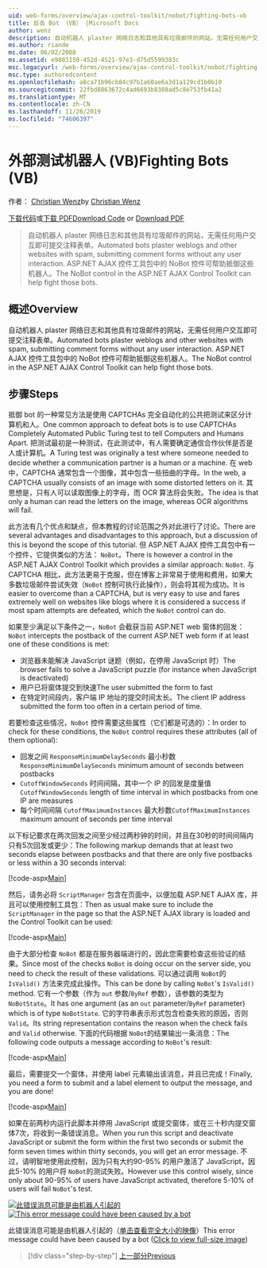 ```yaml
---
uid: web-forms/overview/ajax-control-toolkit/nobot/fighting-bots-vb
title: 反击 Bot （VB） |Microsoft Docs
author: wenz
description: 自动机器人 plaster 网络日志和其他具有垃圾邮件的网站，无需任何用户交互即可提交注释表单。 ASP.NET 中的 NoBot 控件 。
ms.author: riande
ms.date: 06/02/2008
ms.assetid: e9803150-452d-4521-97e3-d75d5599383c
msc.legacyurl: /web-forms/overview/ajax-control-toolkit/nobot/fighting-bots-vb
msc.type: authoredcontent
ms.openlocfilehash: a8ca71b96cb84c97b1a60ae6a3d1a129cd1b0b10
ms.sourcegitcommit: 22fbd8863672c4ad6693b8388ad5c8e753fb41a2
ms.translationtype: MT
ms.contentlocale: zh-CN
ms.lasthandoff: 11/28/2019
ms.locfileid: "74606397"
---
```

# <a name="fighting-bots-vb"></a><span data-ttu-id="e3a88-104">外部测试机器人 (VB)</span><span class="sxs-lookup"><span data-stu-id="e3a88-104">Fighting Bots (VB)</span></span>

<span data-ttu-id="e3a88-105">作者： [Christian Wenz](https://github.com/wenz)</span><span class="sxs-lookup"><span data-stu-id="e3a88-105">by [Christian Wenz](https://github.com/wenz)</span></span>

<span data-ttu-id="e3a88-106">[下载代码](https://download.microsoft.com/download/9/3/f/93f8daea-bebd-4821-833b-95205389c7d0/NoBot0.vb.zip)或[下载 PDF](https://download.microsoft.com/download/b/6/a/b6ae89ee-df69-4c87-9bfb-ad1eb2b23373/nobot0VB.pdf)</span><span class="sxs-lookup"><span data-stu-id="e3a88-106">[Download Code](https://download.microsoft.com/download/9/3/f/93f8daea-bebd-4821-833b-95205389c7d0/NoBot0.vb.zip) or [Download PDF](https://download.microsoft.com/download/b/6/a/b6ae89ee-df69-4c87-9bfb-ad1eb2b23373/nobot0VB.pdf)</span></span>

> <span data-ttu-id="e3a88-107">自动机器人 plaster 网络日志和其他具有垃圾邮件的网站，无需任何用户交互即可提交注释表单。</span><span class="sxs-lookup"><span data-stu-id="e3a88-107">Automated bots plaster weblogs and other websites with spam, submitting comment forms without any user interaction.</span></span> <span data-ttu-id="e3a88-108">ASP.NET AJAX 控件工具包中的 NoBot 控件可帮助抵御这些机器人。</span><span class="sxs-lookup"><span data-stu-id="e3a88-108">The NoBot control in the ASP.NET AJAX Control Toolkit can help fight those bots.</span></span>

## <a name="overview"></a><span data-ttu-id="e3a88-109">概述</span><span class="sxs-lookup"><span data-stu-id="e3a88-109">Overview</span></span>

<span data-ttu-id="e3a88-110">自动机器人 plaster 网络日志和其他具有垃圾邮件的网站，无需任何用户交互即可提交注释表单。</span><span class="sxs-lookup"><span data-stu-id="e3a88-110">Automated bots plaster weblogs and other websites with spam, submitting comment forms without any user interaction.</span></span> <span data-ttu-id="e3a88-111">ASP.NET AJAX 控件工具包中的 NoBot 控件可帮助抵御这些机器人。</span><span class="sxs-lookup"><span data-stu-id="e3a88-111">The NoBot control in the ASP.NET AJAX Control Toolkit can help fight those bots.</span></span>

## <a name="steps"></a><span data-ttu-id="e3a88-112">步骤</span><span class="sxs-lookup"><span data-stu-id="e3a88-112">Steps</span></span>

<span data-ttu-id="e3a88-113">抵御 bot 的一种常见方法是使用 CAPTCHAs 完全自动化的公共把测试来区分计算机和人。</span><span class="sxs-lookup"><span data-stu-id="e3a88-113">One common approach to defeat bots is to use CAPTCHAs Completely Automated Public Turing test to tell Computers and Humans Apart.</span></span> <span data-ttu-id="e3a88-114">把测试最初是一种测试，在此测试中，有人需要确定通信合作伙伴是否是人或计算机。</span><span class="sxs-lookup"><span data-stu-id="e3a88-114">A Turing test was originally a test where someone needed to decide whether a communication partner is a human or a machine.</span></span> <span data-ttu-id="e3a88-115">在 web 中，CAPTCHA 通常包含一个图像，其中包含一些扭曲的字母。</span><span class="sxs-lookup"><span data-stu-id="e3a88-115">In the web, a CAPTCHA usually consists of an image with some distorted letters on it.</span></span> <span data-ttu-id="e3a88-116">其思想是，只有人可以读取图像上的字母，而 OCR 算法将会失败。</span><span class="sxs-lookup"><span data-stu-id="e3a88-116">The idea is that only a human can read the letters on the image, whereas OCR algorithms will fail.</span></span>

<span data-ttu-id="e3a88-117">此方法有几个优点和缺点，但本教程的讨论范围之外对此进行了讨论。</span><span class="sxs-lookup"><span data-stu-id="e3a88-117">There are several advantages and disadvantages to this approach, but a discussion of this is beyond the scope of this tutorial.</span></span> <span data-ttu-id="e3a88-118">但 ASP.NET AJAX 控件工具包中有一个控件，它提供类似的方法： `NoBot`。</span><span class="sxs-lookup"><span data-stu-id="e3a88-118">There is however a control in the ASP.NET AJAX Control Toolkit which provides a similar approach: `NoBot`.</span></span> <span data-ttu-id="e3a88-119">与 CAPTCHA 相比，此方法更易于克服，但在博客上非常易于使用和费用，如果大多数垃圾邮件尝试失效（`NoBot` 控制可执行此操作），则会将其视为成功。</span><span class="sxs-lookup"><span data-stu-id="e3a88-119">It is easier to overcome than a CAPTCHA, but is very easy to use and fares extremely well on websites like blogs where it is considered a success if most spam attempts are defeated, which the `NoBot` control can do.</span></span>

<span data-ttu-id="e3a88-120">如果至少满足以下条件之一，`NoBot` 会截获当前 ASP.NET web 窗体的回发：</span><span class="sxs-lookup"><span data-stu-id="e3a88-120">`NoBot` intercepts the postback of the current ASP.NET web form if at least one of these conditions is met:</span></span>

- <span data-ttu-id="e3a88-121">浏览器未能解决 JavaScript 谜题（例如，在停用 JavaScript 时）</span><span class="sxs-lookup"><span data-stu-id="e3a88-121">The browser fails to solve a JavaScript puzzle (for instance when JavaScript is deactivated)</span></span>
- <span data-ttu-id="e3a88-122">用户已将窗体提交到快速</span><span class="sxs-lookup"><span data-stu-id="e3a88-122">The user submitted the form to fast</span></span>
- <span data-ttu-id="e3a88-123">在特定时间段内，客户端 IP 地址的提交时间太长。</span><span class="sxs-lookup"><span data-stu-id="e3a88-123">The client IP address submitted the form too often in a certain period of time.</span></span>

<span data-ttu-id="e3a88-124">若要检查这些情况，`NoBot` 控件需要这些属性（它们都是可选的）：</span><span class="sxs-lookup"><span data-stu-id="e3a88-124">In order to check for these conditions, the `NoBot` control requires these attributes (all of them optional):</span></span>

- <span data-ttu-id="e3a88-125">回发之间 `ResponseMinimumDelaySeconds` 最小秒数</span><span class="sxs-lookup"><span data-stu-id="e3a88-125">`ResponseMinimumDelaySeconds` minimum amount of seconds between postbacks</span></span>
- <span data-ttu-id="e3a88-126">`CutoffWindowSeconds` 时间间隔，其中一个 IP 的回发是度量值</span><span class="sxs-lookup"><span data-stu-id="e3a88-126">`CutoffWindowSeconds` length of time interval in which postbacks from one IP are measures</span></span>
- <span data-ttu-id="e3a88-127">每个时间间隔 `CutoffMaximumInstances` 最大秒数</span><span class="sxs-lookup"><span data-stu-id="e3a88-127">`CutoffMaximumInstances` maximum amount of seconds per time interval</span></span>

<span data-ttu-id="e3a88-128">以下标记要求在两次回发之间至少经过两秒钟的时间，并且在30秒的时间间隔内只有5次回发或更少：</span><span class="sxs-lookup"><span data-stu-id="e3a88-128">The following markup demands that at least two seconds elapse between postbacks and that there are only five postbacks or less within a 30 seconds interval:</span></span>

[!code-aspx[Main](fighting-bots-vb/samples/sample1.aspx)]

<span data-ttu-id="e3a88-129">然后，请务必将 `ScriptManager` 包含在页面中，以便加载 ASP.NET AJAX 库，并且可以使用控制工具包：</span><span class="sxs-lookup"><span data-stu-id="e3a88-129">Then as usual make sure to include the `ScriptManager` in the page so that the ASP.NET AJAX library is loaded and the Control Toolkit can be used:</span></span>

[!code-aspx[Main](fighting-bots-vb/samples/sample2.aspx)]

<span data-ttu-id="e3a88-130">由于大部分检查 `NoBot` 都是在服务器端进行的，因此您需要检查这些验证的结果。</span><span class="sxs-lookup"><span data-stu-id="e3a88-130">Since most of the checks `NoBot` is doing occur on the server side, you need to check the result of these validations.</span></span> <span data-ttu-id="e3a88-131">可以通过调用 `NoBot`的 `IsValid()` 方法来完成此操作。</span><span class="sxs-lookup"><span data-stu-id="e3a88-131">This can be done by calling `NoBot`'s `IsValid()` method.</span></span> <span data-ttu-id="e3a88-132">它有一个参数（作为 `out` 参数/`ByRef` 参数），该参数的类型为 `NoBotState`。</span><span class="sxs-lookup"><span data-stu-id="e3a88-132">It has one argument (as an `out` parameter/`ByRef` parameter) which is of type `NoBotState`.</span></span> <span data-ttu-id="e3a88-133">它的字符串表示形式包含检查失败的原因，否则 `Valid`。</span><span class="sxs-lookup"><span data-stu-id="e3a88-133">Its string representation contains the reason when the check fails and `Valid` otherwise.</span></span> <span data-ttu-id="e3a88-134">下面的代码根据 `NoBot`的结果输出一条消息：</span><span class="sxs-lookup"><span data-stu-id="e3a88-134">The following code outputs a message according to `NoBot`'s result:</span></span>

[!code-aspx[Main](fighting-bots-vb/samples/sample3.aspx)]

<span data-ttu-id="e3a88-135">最后，需要提交一个窗体，并使用 label 元素输出该消息，并且已完成！</span><span class="sxs-lookup"><span data-stu-id="e3a88-135">Finally, you need a form to submit and a label element to output the message, and you are done!</span></span>

[!code-aspx[Main](fighting-bots-vb/samples/sample4.aspx)]

<span data-ttu-id="e3a88-136">如果在前两秒内运行此脚本并停用 JavaScript 或提交窗体，或在三十秒内提交窗体7次，将收到一条错误消息。</span><span class="sxs-lookup"><span data-stu-id="e3a88-136">When you run this script and deactivate JavaScript or submit the form within the first two seconds or submit the form seven times within thirty seconds, you will get an error message.</span></span> <span data-ttu-id="e3a88-137">不过，请明智地使用此控制，因为只有大约90-95% 的用户激活了 JavaScript，因此5-10% 的用户将 `NoBot`的测试失败。</span><span class="sxs-lookup"><span data-stu-id="e3a88-137">However use this control wisely, since only about 90-95% of users have JavaScript activated, therefore 5-10% of users will fail `NoBot`'s test.</span></span>

<span data-ttu-id="e3a88-138">[![此错误消息可能是由机器人引起的](fighting-bots-vb/_static/image2.png)](fighting-bots-vb/_static/image1.png)</span><span class="sxs-lookup"><span data-stu-id="e3a88-138">[![This error message could have been caused by a bot](fighting-bots-vb/_static/image2.png)](fighting-bots-vb/_static/image1.png)</span></span>

<span data-ttu-id="e3a88-139">此错误消息可能是由机器人引起的（[单击查看完全大小的映像](fighting-bots-vb/_static/image3.png)）</span><span class="sxs-lookup"><span data-stu-id="e3a88-139">This error message could have been caused by a bot ([Click to view full-size image](fighting-bots-vb/_static/image3.png))</span></span>

> [!div class="step-by-step"]
> [<span data-ttu-id="e3a88-140">上一部分</span><span class="sxs-lookup"><span data-stu-id="e3a88-140">Previous</span></span>](fighting-bots-cs.md)

